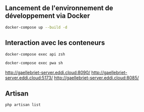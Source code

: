 ## Lancement de l'environnement de développement via Docker

```bash
docker-compose up --build -d
```

## Interaction avec les conteneurs

```bash
docker-compose exec api zsh
```

```bash
docker-compose exec pwa sh
```


http://gaellebriet-server.eddi.cloud:8090/
http://gaellebriet-server.eddi.cloud:5173/
http://gaellebriet-server.eddi.cloud:8085/



## Artisan

```bash
php artisan list
```